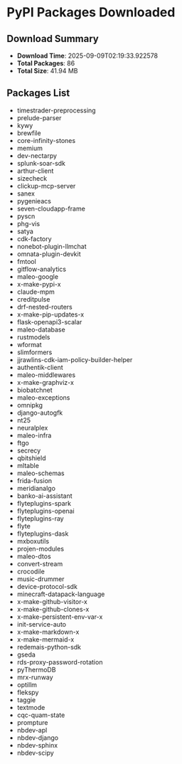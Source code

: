 # PyPI Packages Downloaded

## Download Summary
- **Download Time**: 2025-09-09T02:19:33.922578
- **Total Packages**: 86
- **Total Size**: 41.94 MB

## Packages List
- timestrader-preprocessing
- prelude-parser
- kywy
- brewfile
- core-infinity-stones
- memium
- dev-nectarpy
- splunk-soar-sdk
- arthur-client
- sizecheck
- clickup-mcp-server
- sanex
- pygenieacs
- seven-cloudapp-frame
- pyscn
- phg-vis
- satya
- cdk-factory
- nonebot-plugin-llmchat
- omnata-plugin-devkit
- fmtool
- gitflow-analytics
- maleo-google
- x-make-pypi-x
- claude-mpm
- creditpulse
- drf-nested-routers
- x-make-pip-updates-x
- flask-openapi3-scalar
- maleo-database
- rustmodels
- wformat
- slimformers
- jjrawlins-cdk-iam-policy-builder-helper
- authentik-client
- maleo-middlewares
- x-make-graphviz-x
- biobatchnet
- maleo-exceptions
- omnipkg
- django-autogfk
- nt25
- neuralplex
- maleo-infra
- ftgo
- secrecy
- qbitshield
- mltable
- maleo-schemas
- frida-fusion
- meridianalgo
- banko-ai-assistant
- flyteplugins-spark
- flyteplugins-openai
- flyteplugins-ray
- flyte
- flyteplugins-dask
- mxboxutils
- projen-modules
- maleo-dtos
- convert-stream
- crocodile
- music-drummer
- device-protocol-sdk
- minecraft-datapack-language
- x-make-github-visitor-x
- x-make-github-clones-x
- x-make-persistent-env-var-x
- init-service-auto
- x-make-markdown-x
- x-make-mermaid-x
- redemais-python-sdk
- gseda
- rds-proxy-password-rotation
- pyThermoDB
- mrx-runway
- optillm
- flekspy
- taggie
- textmode
- cqc-quam-state
- prompture
- nbdev-apl
- nbdev-django
- nbdev-sphinx
- nbdev-scipy
